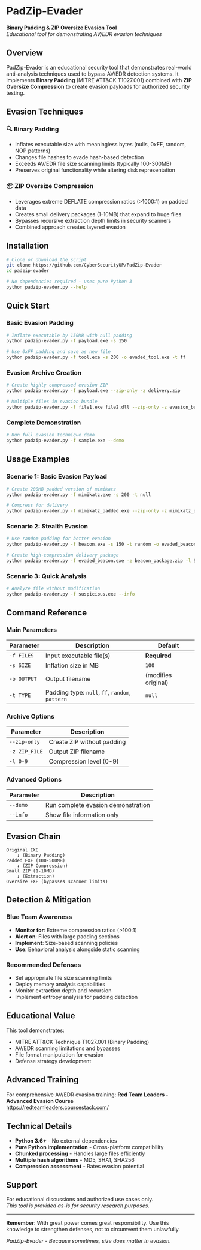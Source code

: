 # PadZip-Evader

**Binary Padding & ZIP Oversize Evasion Tool**  
*Educational tool for demonstrating AV/EDR evasion techniques*

## Overview

PadZip-Evader is an educational security tool that demonstrates real-world anti-analysis techniques used to bypass AV/EDR detection systems. It implements **Binary Padding** (MITRE ATT&CK T1027.001) combined with **ZIP Oversize Compression** to create evasion payloads for authorized security testing.

## Evasion Techniques

### 🔍 Binary Padding
- Inflates executable size with meaningless bytes (nulls, 0xFF, random, NOP patterns)
- Changes file hashes to evade hash-based detection
- Exceeds AV/EDR file size scanning limits (typically 100-300MB)
- Preserves original functionality while altering disk representation

### 📦 ZIP Oversize Compression
- Leverages extreme DEFLATE compression ratios (>1000:1) on padded data
- Creates small delivery packages (1-10MB) that expand to huge files
- Bypasses recursive extraction depth limits in security scanners
- Combined approach creates layered evasion

## Installation

```bash
# Clone or download the script
git clone https://github.com/CyberSecurityUP/PadZip-Evader
cd padzip-evader

# No dependencies required - uses pure Python 3
python padzip-evader.py --help
```

## Quick Start

### Basic Evasion Padding
```bash
# Inflate executable by 150MB with null padding
python padzip-evader.py -f payload.exe -s 150

# Use 0xFF padding and save as new file
python padzip-evader.py -f tool.exe -s 200 -o evaded_tool.exe -t ff
```

### Evasion Archive Creation
```bash
# Create highly compressed evasion ZIP
python padzip-evader.py -f payload.exe --zip-only -z delivery.zip

# Multiple files in evasion bundle
python padzip-evader.py -f file1.exe file2.dll --zip-only -z evasion_bundle.zip
```

### Complete Demonstration
```bash
# Run full evasion technique demo
python padzip-evader.py -f sample.exe --demo
```

## Usage Examples

### Scenario 1: Basic Evasion Payload
```bash
# Create 200MB padded version of mimikatz
python padzip-evader.py -f mimikatz.exe -s 200 -t null

# Compress for delivery
python padzip-evader.py -f mimikatz_padded.exe --zip-only -z mimikatz_delivery.zip
```

### Scenario 2: Stealth Evasion
```bash
# Use random padding for better evasion
python padzip-evader.py -f beacon.exe -s 150 -t random -o evaded_beacon.exe

# Create high-compression delivery package
python padzip-evader.py -f evaded_beacon.exe -z beacon_package.zip -l 9
```

### Scenario 3: Quick Analysis
```bash
# Analyze file without modification
python padzip-evader.py -f suspicious.exe --info
```

## Command Reference

### Main Parameters
| Parameter | Description | Default |
|-----------|-------------|---------|
| `-f FILES` | Input executable file(s) | **Required** |
| `-s SIZE` | Inflation size in MB | `100` |
| `-o OUTPUT` | Output filename | (modifies original) |
| `-t TYPE` | Padding type: `null`, `ff`, `random`, `pattern` | `null` |

### Archive Options
| Parameter | Description |
|-----------|-------------|
| `--zip-only` | Create ZIP without padding |
| `-z ZIP_FILE` | Output ZIP filename |
| `-l 0-9` | Compression level (0-9) |

### Advanced Options
| Parameter | Description |
|-----------|-------------|
| `--demo` | Run complete evasion demonstration |
| `--info` | Show file information only |

## Evasion Chain

```
Original EXE 
    ↓ (Binary Padding)
Padded EXE (100-500MB) 
    ↓ (ZIP Compression)  
Small ZIP (1-10MB)
    ↓ (Extraction)
Oversize EXE (bypasses scanner limits)
```

## Detection & Mitigation

### Blue Team Awareness
- **Monitor for**: Extreme compression ratios (>100:1)
- **Alert on**: Files with large padding sections
- **Implement**: Size-based scanning policies
- **Use**: Behavioral analysis alongside static scanning

### Recommended Defenses
- Set appropriate file size scanning limits
- Deploy memory analysis capabilities
- Monitor extraction depth and recursion
- Implement entropy analysis for padding detection

## Educational Value

This tool demonstrates:
- MITRE ATT&CK Technique T1027.001 (Binary Padding)
- AV/EDR scanning limitations and bypasses
- File format manipulation for evasion
- Defense strategy development


## Advanced Training

For comprehensive AV/EDR evasion training:
**Red Team Leaders - Advanced Evasion Course**  
https://redteamleaders.coursestack.com/

## Technical Details

- **Python 3.6+** - No external dependencies
- **Pure Python implementation** - Cross-platform compatibility
- **Chunked processing** - Handles large files efficiently
- **Multiple hash algorithms** - MD5, SHA1, SHA256
- **Compression assessment** - Rates evasion potential

## Support

For educational discussions and authorized use cases only.  
*This tool is provided as-is for security research purposes.*

---

**Remember**: With great power comes great responsibility. Use this knowledge to strengthen defenses, not to circumvent them unlawfully.

*PadZip-Evader - Because sometimes, size does matter in evasion.*
